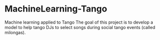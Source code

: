 # MachineLearning-Tango
Machine learning applied to Tango
The goal of this project is to develop a model to help tango DJs to select songs during social tango events (called milongas). 

